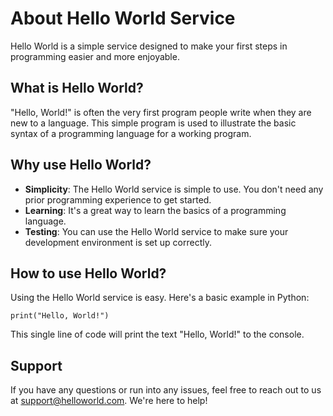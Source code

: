 # About Hello World Service

Hello World is a simple service designed to make your first steps in programming easier and more enjoyable. 

## What is Hello World?

"Hello, World!" is often the very first program people write when they are new to a language. This simple program is used to illustrate the basic syntax of a programming language for a working program.

## Why use Hello World?

- **Simplicity**: The Hello World service is simple to use. You don't need any prior programming experience to get started.
- **Learning**: It's a great way to learn the basics of a programming language.
- **Testing**: You can use the Hello World service to make sure your development environment is set up correctly.

## How to use Hello World?

Using the Hello World service is easy. Here's a basic example in Python:

```
print("Hello, World!")
```

This single line of code will print the text "Hello, World!" to the console.

## Support

If you have any questions or run into any issues, feel free to reach out to us at support@helloworld.com. We're here to help!
